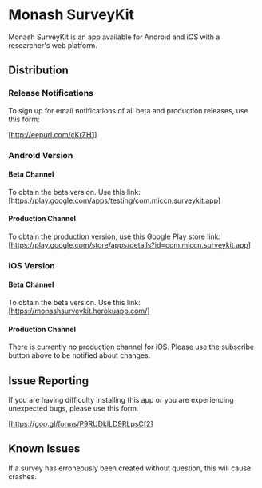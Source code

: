 
# Monash SurveyKit

Monash SurveyKit is an app available for Android and iOS with a researcher's web platform.

## Distribution

### Release Notifications

To sign up for email notifications of all beta and production releases, use this form:

[http://eepurl.com/cKrZH1]

### Android Version

#### Beta Channel

To obtain the beta version. Use this link:
[https://play.google.com/apps/testing/com.miccn.surveykit.app]

#### Production Channel

To obtain the production version, use this Google Play store link:
[https://play.google.com/store/apps/details?id=com.miccn.surveykit.app]

### iOS Version

#### Beta Channel

To obtain the beta version. Use this link:
[https://monashsurveykit.herokuapp.com/]

#### Production Channel

There is currently no production channel for iOS. Please use the subscribe button above to be notified about changes.

## Issue Reporting
If you are having difficulty installing this app or you are experiencing unexpected bugs, please use this form.

[https://goo.gl/forms/P9RUDkILD9RLpsCf2]

## Known Issues
If a survey has erroneously been created without question, this will cause crashes.

